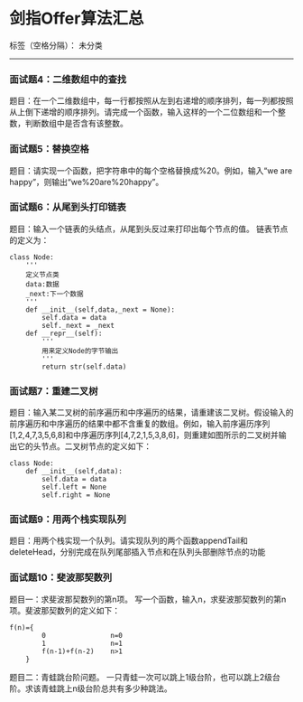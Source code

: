# 剑指Offer算法汇总

标签（空格分隔）： 未分类

---

### 面试题4：二维数组中的查找
题目：在一个二维数组中，每一行都按照从左到右递增的顺序排列，每一列都按照从上倒下递增的顺序排列。请完成一个函数，输入这样的一个二位数组和一个整数，判断数组中是否含有该整数。

### 面试题5：替换空格
题目：请实现一个函数，把字符串中的每个空格替换成%20。例如，输入“we are happy”，则输出“we%20are%20happy”。

### 面试题6：从尾到头打印链表
题目：输入一个链表的头结点，从尾到头反过来打印出每个节点的值。
链表节点的定义为：

```
class Node:
    '''
    定义节点类
    data:数据
    _next:下一个数据
    '''
    def __init__(self,data,_next = None):
        self.data = data
        self._next = _next
    def __repr__(self):
        '''
        用来定义Node的字节输出
        '''
        return str(self.data)
```
### 面试题7：重建二叉树
题目：输入某二叉树的前序遍历和中序遍历的结果，请重建该二叉树。假设输入的前序遍历和中序遍历的结果中都不含重复的数组。例如，输入前序遍历序列[1,2,4,7,3,5,6,8]和中序遍历序列[4,7,2,1,5,3,8,6]，则重建如图所示的二叉树并输出它的头节点。二叉树节点的定义如下：
```
class Node:
    def __init__(self,data):
        self.data = data
        self.left = None
        self.right = None
```
### 面试题9：用两个栈实现队列
题目：用两个栈实现一个队列。请实现队列的两个函数appendTail和deleteHead，分别完成在队列尾部插入节点和在队列头部删除节点的功能

### 面试题10：斐波那契数列
题目一：求斐波那契数列的第n项。
写一个函数，输入n，求斐波那契数列的第n项。斐波那契数列的定义如下：
```
f(n)={  
        0                n=0
        1                n=1
        f(n-1)+f(n-2)    n>1
    }
```
题目二：青蛙跳台阶问题。
一只青蛙一次可以跳上1级台阶，也可以跳上2级台阶。求该青蛙跳上n级台阶总共有多少种跳法。

